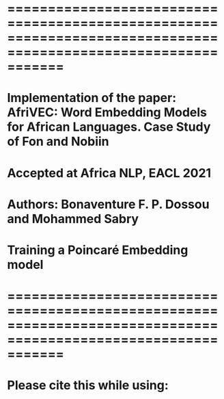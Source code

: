 # =============================================================================================================== #
# Implementation of the paper: AfriVEC: Word Embedding Models for African Languages. Case Study of Fon and Nobiin #
# Accepted at Africa NLP, EACL 2021                                                                               #  
# Authors: Bonaventure F. P. Dossou and Mohammed Sabry                                                            #
# Training a Poincaré Embedding model                                                                             #
# =============================================================================================================== #

# Please cite this while using: 
